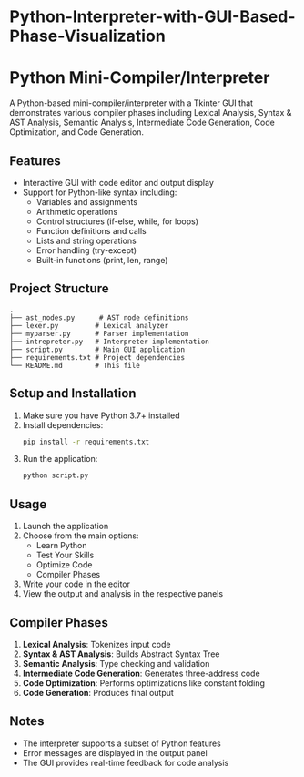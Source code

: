 # Python-Interpreter-with-GUI-Based-Phase-Visualization
# Python Mini-Compiler/Interpreter

A Python-based mini-compiler/interpreter with a Tkinter GUI that demonstrates various compiler phases including Lexical Analysis, Syntax & AST Analysis, Semantic Analysis, Intermediate Code Generation, Code Optimization, and Code Generation.

## Features

- Interactive GUI with code editor and output display
- Support for Python-like syntax including:
  - Variables and assignments
  - Arithmetic operations
  - Control structures (if-else, while, for loops)
  - Function definitions and calls
  - Lists and string operations
  - Error handling (try-except)
  - Built-in functions (print, len, range)

## Project Structure

```
.
├── ast_nodes.py      # AST node definitions
├── lexer.py         # Lexical analyzer
├── myparser.py      # Parser implementation
├── intrepreter.py   # Interpreter implementation
├── script.py        # Main GUI application
├── requirements.txt # Project dependencies
└── README.md        # This file
```

## Setup and Installation

1. Make sure you have Python 3.7+ installed
2. Install dependencies:
   ```bash
   pip install -r requirements.txt
   ```
3. Run the application:
   ```bash
   python script.py
   ```

## Usage

1. Launch the application
2. Choose from the main options:
   - Learn Python
   - Test Your Skills
   - Optimize Code
   - Compiler Phases
3. Write your code in the editor
4. View the output and analysis in the respective panels

## Compiler Phases

1. **Lexical Analysis**: Tokenizes input code
2. **Syntax & AST Analysis**: Builds Abstract Syntax Tree
3. **Semantic Analysis**: Type checking and validation
4. **Intermediate Code Generation**: Generates three-address code
5. **Code Optimization**: Performs optimizations like constant folding
6. **Code Generation**: Produces final output

## Notes

- The interpreter supports a subset of Python features
- Error messages are displayed in the output panel
- The GUI provides real-time feedback for code analysis 
